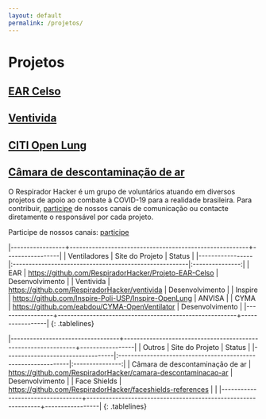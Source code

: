 ```yaml
---
layout: default
permalink: /projetos/
---
```


# Projetos

## [EAR Celso](https://respiradorhacker.github.io/Projeto-EAR-Celso)

## [Ventivida](https://github.com/RespiradorHacker/ventivida)

## [CITI Open Lung](https://github.com/RespiradorHacker/Inspire-OpenLung)

## [Câmara de descontaminação de ar](https://github.com/RespiradorHacker/camara-descontaminacao-ar)

O Respirador Hacker é um grupo de voluntários atuando em diversos projetos de apoio ao combate à COVID-19 para a realidade brasileira.
Para contribuir, [participe](/participe) de nossos canais de comunicação ou contacte diretamente o responsável por cada projeto.

Participe de nossos canais: [participe](/participe)


<style>
.tablelines table, .tablelines td, .tablelines th {
        border: 1px solid black;
        }
</style>

|-----------------+--------------------------------------------------------+-----------------|
|  Ventiladores   |  Site do Projeto                                       |  Status         |
|-----------------|:-------------------------------------------------------|:---------------:|
| EAR             | https://github.com/RespiradorHacker/Projeto-EAR-Celso  | Desenvolvimento |
| Ventivida       | https://github.com/RespiradorHacker/ventivida          | Desenvolvimento |
| Inspire         | https://github.com/Inspire-Poli-USP/Inspire-OpenLung   | ANVISA          |
| CYMA            | https://github.com/eabdou/CYMA-OpenVentilator          | Desenvolvimento |
|-----------------+--------------------------------------------------------+-----------------|
{: .tablelines}

|----------------------------------+---------------------------------------------------------------+-----------------|
|  Outros                          |  Site do Projeto                                              |  Status         |
|----------------------------------|:--------------------------------------------------------------|:---------------:|
| Câmara de descontaminação de ar  | https://github.com/RespiradorHacker/camara-descontaminacao-ar | Desenvolvimento |
| Face Shields                     | https://github.com/RespiradorHacker/faceshields-references    |                 |
|----------------------------------+---------------------------------------------------------------+-----------------|
{: .tablelines}
